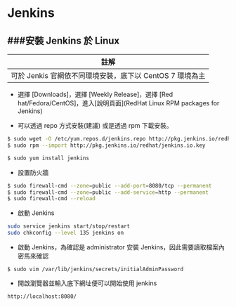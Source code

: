 # Jenkins

<script type="text/javascript" src="../js/general.js"></script>

###安裝 Jenkins 於 Linux
---

| 註解 |
| -- |
| 可於 Jenkis 官網依不同環境安裝，底下以 CentOS 7 環境為主 |

* 選擇 [Downloads]，選擇 [Weekly Release]，選擇 [Red hat/Fedora/CentOS]，進入[說明頁面](RedHat Linux RPM packages for Jenkins)

* 可以透過 repo 方式安裝(建議) 或是透過 rpm 下載安裝。

```Bash
$ sudo wget -O /etc/yum.repos.d/jenkins.repo http://pkg.jenkins.io/redhat/jenkins.repo
$ sudo rpm --import http://pkg.jenkins.io/redhat/jenkins.io.key

$ sudo yum install jenkins
```

* 設置防火牆

```Bash
$ sudo firewall-cmd --zone=public --add-port=8080/tcp --permanent
$ sudo firewall-cmd --zone=public --add-service=http --permanent
$ sudo firewall-cmd --reload
```

* 啟動 Jenkins

```Bash
sudo service jenkins start/stop/restart
sudo chkconfig --level 135 jenkins on
```

* 啟動 Jenkins，為確認是 administrator 安裝 Jenkins，因此需要讀取檔案內密馬來確認

```
$ sudo vim /var/lib/jenkins/secrets/initialAdminPassword
```

* 開啟瀏覽器並輸入底下網址便可以開始使用 jenkins

```
http://localhost:8080/
```
